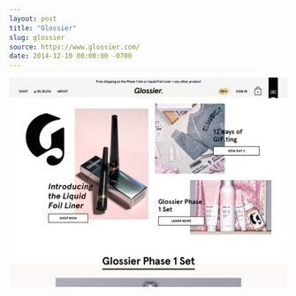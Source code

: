 ```yaml
---
layout: post
title: "Glossier"
slug: glossier
source: https://www.glossier.com/
date: 2014-12-10 00:00:00 -0700
---
```


<img src="/screenshots/glossier.jpg">
